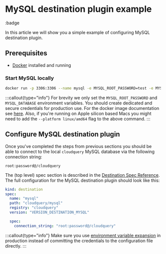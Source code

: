 # MySQL destination plugin example

:badge

In this article we will show you a simple example of configuring MySQL destination plugin.

## Prerequisites

- [Docker](https://docs.docker.com/get-docker/) installed and running

### Start MySQL locally

```sh copy
docker run -p 3306:3306 --name mysql -e MYSQL_ROOT_PASSWORD=test -e MYSQL_DATABASE=cloudquery -d mysql:latest
```

:::callout{type="info"}
For brevity we only set the `MYSQL_ROOT_PASSWORD` and `MYSQL_DATABASE` environment variables. You should create dedicated and secure credentials for production use.
For the docker image documentation see [here](https://hub.docker.com/_/mysql).
Also, if you're running on Apple silicon based Macs you might need to add the `--platform linux/amd64` flag to the above command.
:::

## Configure MySQL destination plugin

Once you've completed the steps from previous sections you should be able to connect to the local `cloudquery` MySQL database via the following connection string:

```text copy
root:password@/cloudquery
```

The (top level) spec section is described in the [Destination Spec Reference](/docs/reference/destination-spec).
The full configuration for the MySQL destination plugin should look like this:

```yaml copy
kind: destination
spec:
  name: "mysql"
  path: "cloudquery/mysql"
  registry: "cloudquery"
  version: "VERSION_DESTINATION_MYSQL"

  spec:
    connection_string: "root:password@/cloudquery"
```

:::callout{type="info"}
Make sure you use [environment variable expansion](/docs/advanced-topics/environment-variable-substitution) in production instead of committing the credentials to the configuration file directly.
:::
